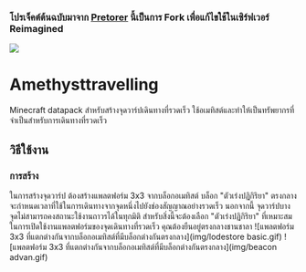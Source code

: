### โปรเจ็คต์ต้นฉบับมาจาก [Pretorer](https://github.com/Pretorer) นี้เป็นการ Fork เพื่อแก้ไขใช้ในเซิร์ฟเวอร์ Reimagined
<a href = "https://github.com/Pretorer">
  <img src = "https://cdn.discordapp.com/attachments/1001387513543409725/1032505245550522428/39985339_1.jpg"/>
</a>


# Amethysttravelling
Minecraft datapack สำหรับสร้างจุดวาร์ปเดินทางที่รวดเร็ว ใช้อเมทิสต์และทำให้เป็นทรัพยากรที่จำเป็นสำหรับการเดินทางที่รวดเร็ว

## วิธีใช้งาน
### การสร้าง
ในการสร้างจุดวาร์ป ต้องสร้างแพลตฟอร์ม 3x3 จากบล็อกอเมทิสต์
บล็อก "ตัวเร่งปฏิกิริยา" ตรงกลางจะกำหนดเวลาที่ใช้ในการเดินทางจากจุดหนึ่งไปยังช่องสัญญาณอย่างรวดเร็ว
นอกจากนี้ จุดวาร์ปบางจุดไม่สามารถคงสถานะใช้งานถาวรได้ในทุกมิติ
สำหรับสิ่งนี้จะต้องเลือก "ตัวเร่งปฏิกิริยา" ที่เหมาะสม
ในการเปิดใช้งานแพลตฟอร์มของจุดเดินทางที่รวดเร็ว คุณต้องยืนอยู่ตรงกลางชานชาลา
![แพลตฟอร์ม 3x3 ที่แตกต่างกันจากบล็อกอเมทิสต์ที่มีบล็อกต่างกันตรงกลาง](img/lodestore basic.gif)
![แพลตฟอร์ม 3x3 ที่แตกต่างกันจากบล็อกอเมทิสต์ที่มีบล็อกต่างกันตรงกลาง](img/beacon advan.gif)
